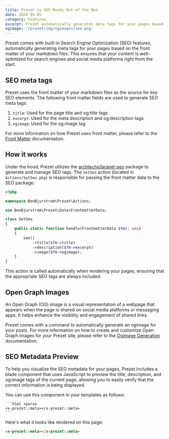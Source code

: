 ```yaml
---
title: Prezet is SEO Ready Out of the Box
date: 2024-05-05
category: Features
excerpt: Prezet automatically generates meta tags for your pages based on the front matter of your markdown files.
ogimage: '/prezet/img/ogimages/seo.png'
---
```


Prezet comes with built-in Search Engine Optimization (SEO) features, automatically generating meta tags for your pages based on the front matter of your markdown files. This ensures that your content is well-optimized for search engines and social media platforms right from the start.

## SEO meta tags

Prezet uses the front matter of your markdown files as the source for key SEO elements. The following front matter fields are used to generate SEO meta tags:

1. `title`: Used for the page title and og:title tags
2. `excerpt`: Used for the meta description and og:description tags
3. `ogimage`: Used for the og:image tag

For more information on how Prezet uses front matter, please refer to the [Front Matter](frontmatter) documentation.

## How it works

Under the hood, Prezet utilizes the [archtechx/laravel-seo](https://github.com/archtechx/laravel-seo) package to generate and manage SEO tags. The `SetSeo` action (located in `Actions/SetSeo.php`) is responsible for passing the front matter data to the SEO package:

```php
<?php

namespace BenBjurstrom\Prezet\Actions;

use BenBjurstrom\Prezet\Data\FrontmatterData;

class SetSeo
{
    public static function handle(FrontmatterData $fm): void
    {
        seo()
            ->title($fm->title)
            ->description($fm->excerpt)
            ->image($fm->ogimage);
    }
}
```

This action is called automatically when rendering your pages, ensuring that the appropriate SEO tags are always included.

## Open Graph Images

An Open Graph (OG) image is a visual representation of a webpage that appears when the page is shared on social media platforms or messaging apps. It helps enhance the visibility and engagement of shared links.

Prezet comes with a command to automatically generate an ogimage for your posts. For more information on how to create and customize Open Graph images for your Prezet site, please refer to the [Ogimage Generation](ogimage) documentation.

## SEO Metadata Preview

To help you visualize the SEO metadata for your pages, Prezet includes a blade component that uses JavaScript to preview the title, description, and og:image tags of the current page, allowing you to easily verify that the correct information is being displayed.

You can use this component in your templates as follows:

    ```html +parse
    <x-prezet::meta></x-prezet::meta>
    ```

Here's what it looks like rendered on this page:

```html +parse
<x-prezet::meta></x-prezet::meta>
```

